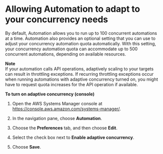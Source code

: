 # Allowing Automation to adapt to your concurrency needs<a name="adaptive-concurrency"></a>

By default, Automation allows you to run up to 100 concurrent automations at a time\. Automation also provides an optional setting that you can use to adjust your concurrency automation quota automatically\. With this setting, your concurrency automation quota can accommodate up to 500 concurrent automations, depending on available resources\. 

**Note**  
If your automation calls API operations, adaptively scaling to your targets can result in throttling exceptions\. If recurring throttling exceptions occur when running automations with adaptive concurrency turned on, you might have to request quota increases for the API operation if available\.

**To turn on adaptive concurrency \(console\)**

1. Open the AWS Systems Manager console at [https://console\.aws\.amazon\.com/systems\-manager/](https://console.aws.amazon.com/systems-manager/)\.

1. In the navigation pane, choose **Automation**\.

1. Choose the **Preferences** tab, and then choose **Edit**\.

1. Select the check box next to **Enable adaptive concurrency**\.

1. Choose **Save**\.